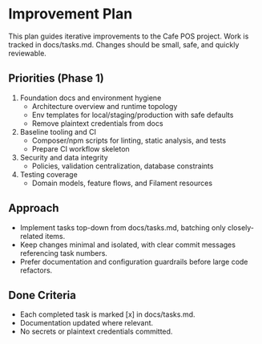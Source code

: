 # Improvement Plan

This plan guides iterative improvements to the Cafe POS project. Work is tracked in docs/tasks.md. Changes should be small, safe, and quickly reviewable.

## Priorities (Phase 1)
1. Foundation docs and environment hygiene
   - Architecture overview and runtime topology
   - Env templates for local/staging/production with safe defaults
   - Remove plaintext credentials from docs
2. Baseline tooling and CI
   - Composer/npm scripts for linting, static analysis, and tests
   - Prepare CI workflow skeleton
3. Security and data integrity
   - Policies, validation centralization, database constraints
4. Testing coverage
   - Domain models, feature flows, and Filament resources

## Approach
- Implement tasks top-down from docs/tasks.md, batching only closely-related items.
- Keep changes minimal and isolated, with clear commit messages referencing task numbers.
- Prefer documentation and configuration guardrails before large code refactors.

## Done Criteria
- Each completed task is marked [x] in docs/tasks.md.
- Documentation updated where relevant.
- No secrets or plaintext credentials committed.
